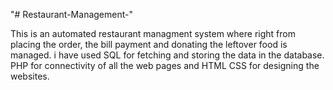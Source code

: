 "# Restaurant-Management-"

This is an automated restaurant managment system where right from placing the order, the bill payment and donating the leftover food  is managed. i have used SQL for fetching and storing the data in the database. PHP for connectivity of all the web pages and HTML CSS for designing the websites. 
